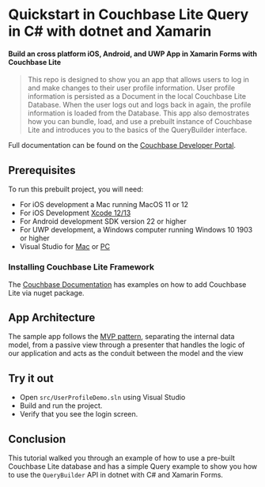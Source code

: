 # Quickstart in Couchbase Lite Query in C# with dotnet and Xamarin 
#### Build an cross platform iOS, Android, and UWP App in Xamarin Forms with Couchbase Lite 

> This repo is designed to show you an app that allows users to log in and make changes to their user profile information. User profile information is persisted as a Document in the local Couchbase Lite Database. When the user logs out and logs back in again, the profile information is loaded from the Database. This app also demostrates how you can bundle, load, and use a prebuilt instance of Couchbase Lite and introduces you to the basics of the QueryBuilder interface.
> 
Full documentation can be found on the [Couchbase Developer Portal](https://developer.couchbase.com/tutorial-quickstart-xamarin-forms-query).


## Prerequisites
To run this prebuilt project, you will need:

- For iOS development a Mac running MacOS 11 or 12 
- For iOS Development [Xcode 12/13](https://apps.apple.com/us/app/xcode/id497799835?mt=12)
- For Android development SDK version 22 or higher
- For UWP development, a Windows computer running Windows 10 1903 or higher
- Visual Studio for [Mac](https://visualstudio.microsoft.com/vs/mac/) or [PC](https://visualstudio.microsoft.com/vs/)

### Installing Couchbase Lite Framework

The [Couchbase Documentation](https://docs.couchbase.com/couchbase-lite/3.0/csharp/gs-install.html) has examples on how to add Couchbase Lite via nuget package.

## App Architecture

The sample app follows the [MVP pattern](https://en.wikipedia.org/wiki/Model%E2%80%93view%E2%80%93presenter), separating the internal data model, from a passive view through a presenter that handles the logic of our application and acts as the conduit between the model and the view

## Try it out

* Open `src/UserProfileDemo.sln` using Visual Studio
* Build and run the project.
* Verify that you see the login screen.

## Conclusion

This tutorial walked you through an example of how to use a pre-built Couchbase Lite database and has a simple Query example to show you how to use the `QueryBuilder` API in dotnet with C# and Xamarin Forms.
